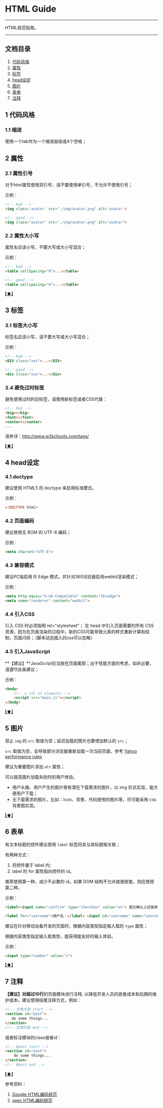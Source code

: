 # HTML Guide

---

HTML规范指南。

---

## 文档目录

1. [代码风格](#1-代码风格)
2. [属性](#2-属性)
3. [标签](#3-标签)
4. [head设定](#4-head设定)
5. [图片](#5-图片)
6. [表单](#6-表单)
7. [注释](#7-注释)

## 1 代码风格

### 1.1 缩进
使用一个tab作为一个缩进层级或4个空格；


## 2 属性

### 2.1 属性引号

对于html属性使用双引号，请不要使用单引号，不允许不使用引号；

示例：

```html
<!-- bad -->
<img class='avatar' src="./img/avatar.png" alt='avatar'>

<!-- good -->
<img class="avatar" src="./img/avatar.png" alt="avatar">
```

### 2.2 属性大小写

属性名应该小写，不要大写或大小写混合；

示例：

```html
<!-- bad -->
<table cellSpacing="0">...</table>

<!-- good -->
<table cellspacing="0">...</table>
```

**[[⬆]](#)**


## 3 标签

### 3.1 标签大小写

标签名应该小写，请不要大写或大小写混合；

示例：

```html
<!-- bad -->
<DIV clsss="xxx">...</DIV>

<!-- good -->
<div clsss="xxx">...</div>
```

### 3.4 避免过时标签

避免使用过时的旧标签，请使用新标签或者CSS代替：
```html
<!-- bad -->
<big></big>
<font></font>
<center></center>
...
```
请参详：http://www.w3schools.com/tags/


**[[⬆]](#)**


## 4 head设定

### 4.1 doctype

建议使用 HTML5 的 doctype 来启用标准模式。

示例：

```html
<!DOCTYPE html>
```

### 4.2 页面编码

建议使用无 BOM 的 UTF-8 编码；

示例：

```html
<meta charset="UTF-8">
```

### 4.3 兼容模式

建议PC端启用 IE Edge 模式，并针对360浏览器启用webkit渲染模式；

示例：

```html
<meta http-equiv="X-UA-Compatible" content="IE=edge">
<meta name="renderer" content="webkit">
```

### 4.4 引入CSS

引入 CSS 时必须指明 rel="stylesheet"；
在 head 中引入页面需要的所有 CSS 资源，因为在页面渲染的过程中，新的CSS可能导致元素的样式重新计算和绘制，页面闪烁；（脚本动态插入的css可以忽略）

### 4.5 引入JavaScript

**【建议】**JavaScript应当放在页面尾部；出于性能方面的考虑，如非必要，请遵守此条建议；

示例：

```html
<body>
    <!-- a lot of elements -->
    <script src="main.js"></script>
</body>
```

**[[⬆]](#)**


## 5 图片

禁止 `img` 的 `src` 取值为空；延迟加载的图片也要增加默认的 `src`；

`src` 取值为空，会导致部分浏览器重新加载一次当前页面，参考 [Yahoo performance rules](https://developer.yahoo.com/performance/rules.html#emptysrc)

建议为重要图片添加 `alt` 属性；

可以提高图片加载失败时的用户体验。

* 用户头像、用户产生的图片等有潜在下载需求的图片，以 img 形式实现，能方便用户下载；
* 无下载需求的图片，比如：icon、背景、代码使用的图片等，尽可能采用 css 背景图实现。


**[[⬆]](#)**


## 6 表单

有文本标题的控件建议使用 `label` 标签将其与其标题相关联；

有两种方式：

1. 将控件置于 label 内;
2. label 的 for 属性指向控件的 id。

推荐使用第一种，减少不必要的 id。如果 DOM 结构不允许直接嵌套，则应使用第二种。

示例：

```html
<label><input name="confirm" type="checkbox" value="on"> 我已确认上述条款</label>

<label for="username">用户名：</label> <input id="username" name="username" type="checkbox">
```

建议在针对移动设备开发的页面时，根据内容类型指定输入框的 `type` 属性；

根据内容类型指定输入框类型，能获得能友好的输入体验。

示例：

```html
<input type="number" value="1">
```

**[[⬆]](#)**


## 7 注释

**【建议】**对**超过10行**的页面模块进行注释, 以降低开发人员的嵌套成本和后期的维护成本。建议使用结尾注释方式，例如：

```html
<!-- 文章内容 start -->
<section id="post">
   do some things...
</section>
<!-- 文章内容 end -->
```

或者标注模块的class或者id：
```html
<!-- #post start -->
<section id="post">
    do some things...
</section>
<!-- #post end -->
```

**[[⬆]](#)**


参考资料： 

1. [Google HTML编码规范](http://google-styleguide.googlecode.com/svn/trunk/htmlcssguide.xml)
2. [spec HTML编码规范](https://github.com/ecomfe/spec/blob/master/html-style-guide.md)
